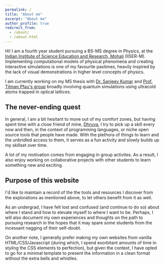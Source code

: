 ```yaml
---
permalink: /
title: "About me"
excerpt: "About me"
author_profile: true
redirect_from: 
  - /about/
  - /about.html
---
```


Hi! I am a fourth year student pursuing a BS-MS degree in Physics, at the [Indian Institute of Science Education and Research, Mohali](https://www.iisermohali.ac.in/) (IISER-M). Implementing computational models of physical phenomena and creating interactive simulations is one of my favourite pastimes, heavily inspired by the lack of visual demonstrations in higher level concepts of physics. 

I am currently working on my MS thesis with [Dr. Sanjeev Kumar](https://www.iisermohali.ac.in/awards-recognitions/dps/dr-sanjeev-kumar) and [Prof. Tilman Pfau's group](https://www.pi5.uni-stuttgart.de/institute/team/) broadly involving quantum simulations using ultracold atoms trapped in optical lattices. 

The never-ending quest
---

In general, I am a bit hesitant to move out of my comfort zones, but having spent time with a close friend of mine, [Dhruva](https://dhruvasambrani.github.io), I try to pick up a skill every now and then, in the context of programming languages, or niche open source tools that people have made. With the plethora of things to learn and the unbridled access to them, it serves as a fun activity and slowly builds up my skillset over time. 

A lot of my motivation comes from engaging in group activites. As a result, I also enjoy working on collaborative projects with other students to learn something new and exciting.

Purpose of this website
---
I'd like to maintain a record of the the tools and resources I discover from the explorations as mentioned above, to let others benefit from it as well. 

As an undergrad, I have felt lost and confused (and continue to do so) about where I stand and how to elevate myself to where I want to be. Perhaps, I will also document my own experiences and thoughts on the path to pursuing research in the hopes that it may spare some students from the incessant nagging of their self-doubt. 

On another note, I generally prefer making my own websites from vanilla HTML/CSS/Javascript (during which, I spend exorbitant amounts of time in styling the CSS elements to perfection), but given the context, I have opted to go for a minimal template to present the information in a clean format without the extra bells and whistles.
